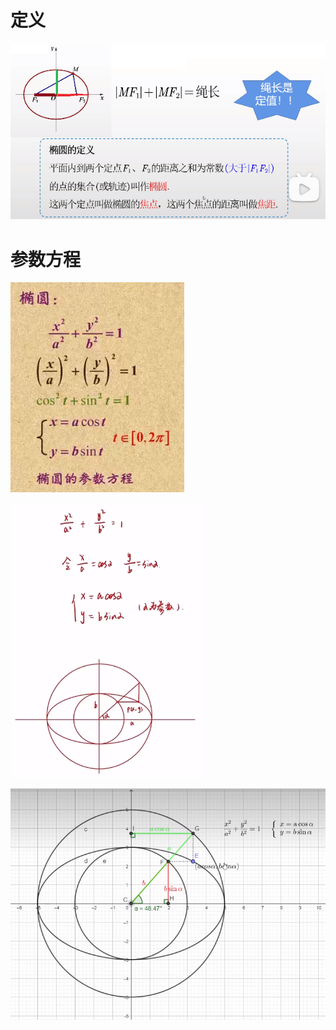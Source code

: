 # 定义
![](../photo/Pasted%20image%2020240312123755.png)

# 参数方程
![](../photo/Pasted%20image%2020240312121630.png)

![](../photo/Pasted%20image%2020240312120853.png)

![](../photo/Pasted%20image%2020240312121714.png)